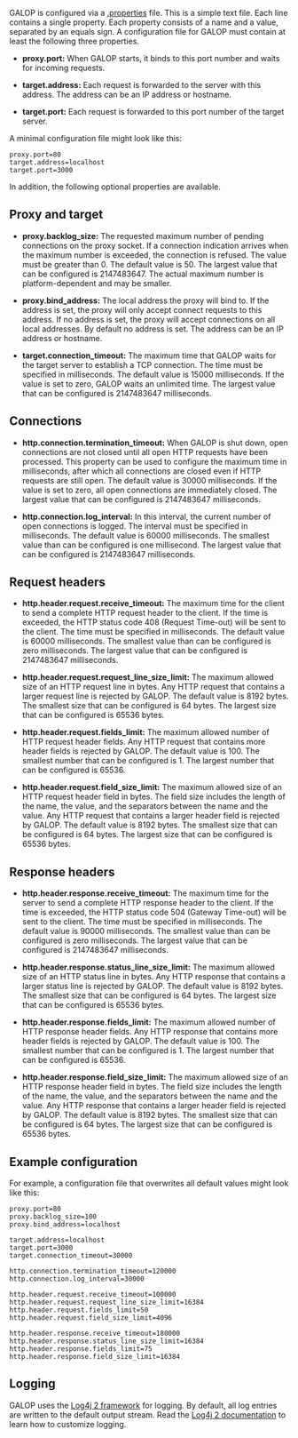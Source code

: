 GALOP is configured via a [.properties](https://en.wikipedia.org/wiki/.properties)
file. This is a simple text file. Each line contains a single property.
Each property consists of a name and a value, separated by an equals sign.
A configuration file for GALOP must contain at least the following three
properties.

- **proxy.port:**
  When GALOP starts, it binds to this port number and waits for incoming requests.

- **target.address:**
  Each request is forwarded to the server with this address.
  The address can be an IP address or hostname.

- **target.port:**
  Each request is forwarded to this port number of the target server.

A minimal configuration file might look like this:

```
proxy.port=80
target.address=localhost
target.port=3000
```

In addition, the following optional properties are available.


## Proxy and target

- **proxy.backlog_size:**
  The requested maximum number of pending connections on the proxy socket.
  If a connection indication arrives when the maximum number is exceeded, the connection is refused.
  The value must be greater than 0.
  The default value is 50.
  The largest value that can be configured is 2147483647.
  The actual maximum number is platform-dependent and may be smaller.

- **proxy.bind_address:**
  The local address the proxy will bind to. If the address is set, the proxy
  will only accept connect requests to this address. If no address is set, the
  proxy will accept connections on all local addresses. By default no address
  is set. The address can be an IP address or hostname.

- **target.connection_timeout:**
  The maximum time that GALOP waits for the target server to establish a TCP connection.
  The time must be specified in milliseconds.
  The default value is 15000 milliseconds.
  If the value is set to zero, GALOP waits an unlimited time.
  The largest value that can be configured is 2147483647 milliseconds.


## Connections

- **http.connection.termination_timeout:**
  When GALOP is shut down, open connections are not closed until all open HTTP requests have been processed.
  This property can be used to configure the maximum time in milliseconds,
  after which all connections are closed even if HTTP requests are still open.
  The default value is 30000 milliseconds.
  If the value is set to zero, all open connections are immediately closed.
  The largest value that can be configured is 2147483647 milliseconds.

- **http.connection.log_interval:**
  In this interval, the current number of open connections is logged.
  The interval must be specified in milliseconds.
  The default value is 60000 milliseconds.
  The smallest value than can be configured is one millisecond.
  The largest value that can be configured is 2147483647 milliseconds.


## Request headers

- **http.header.request.receive_timeout:**
  The maximum time for the client to send a complete HTTP request header to the client.
  If the time is exceeded, the HTTP status code 408 (Request Time-out) will be sent to the client.
  The time must be specified in milliseconds.
  The default value is 60000 milliseconds.
  The smallest value than can be configured is zero milliseconds.
  The largest value that can be configured is 2147483647 milliseconds.

- **http.header.request.request_line_size_limit:**
  The maximum allowed size of an HTTP request line in bytes. Any HTTP request
  that contains a larger request line is rejected by GALOP. The default value
  is 8192 bytes. The smallest size that can be configured is 64 bytes. The
  largest size that can be configured is 65536 bytes.

- **http.header.request.fields_limit:**
  The maximum allowed number of HTTP request header fields. Any HTTP request
  that contains more header fields is rejected by GALOP. The default value
  is 100. The smallest number that can be configured is 1. The largest number
  that can be configured is 65536.

- **http.header.request.field_size_limit:** The maximum allowed size of an HTTP
  request header field in bytes. The field size includes the length of the name,
  the value, and the separators between the name and the value. Any HTTP request
  that contains a larger header field is rejected by GALOP. The default value is
  8192 bytes. The smallest size that can be configured is 64 bytes. The largest
  size that can be configured is 65536 bytes.


## Response headers

- **http.header.response.receive_timeout:**
  The maximum time for the server to send a complete HTTP response header to the client.
  If the time is exceeded, the HTTP status code 504 (Gateway Time-out) will be sent to the client.
  The time must be specified in milliseconds.
  The default value is 90000 milliseconds.
  The smallest value than can be configured is zero milliseconds.
  The largest value that can be configured is 2147483647 milliseconds.

- **http.header.response.status_line_size_limit:**
  The maximum allowed size of an HTTP status line in bytes. Any HTTP response
  that contains a larger status line is rejected by GALOP. The default value is
  8192 bytes. The smallest size that can be configured is 64 bytes. The largest
  size that can be configured is 65536 bytes.

- **http.header.response.fields_limit:**
  The maximum allowed number of HTTP response header fields. Any HTTP response
  that contains more header fields is rejected by GALOP. The default value
  is 100. The smallest number that can be configured is 1. The largest number
  that can be configured is 65536.

- **http.header.response.field_size_limit:**
  The maximum allowed size of an HTTP response header field in bytes. The field
  size includes the length of the name, the value, and the separators between
  the name and the value. Any HTTP response that contains a larger header field
  is rejected by GALOP. The default value is 8192 bytes. The smallest size that
  can be configured is 64 bytes. The largest size that can be configured is
  65536 bytes.


## Example configuration

For example, a configuration file that overwrites all default values might
look like this:

```
proxy.port=80
proxy.backlog_size=100
proxy.bind_address=localhost

target.address=localhost
target.port=3000
target.connection_timeout=30000

http.connection.termination_timeout=120000
http.connection.log_interval=30000

http.header.request.receive_timeout=100000
http.header.request.request_line_size_limit=16384
http.header.request.fields_limit=50
http.header.request.field_size_limit=4096

http.header.response.receive_timeout=180000
http.header.response.status_line_size_limit=16384
http.header.response.fields_limit=75
http.header.response.field_size_limit=16384
```


## Logging

GALOP uses the [Log4j 2 framework](https://logging.apache.org/log4j/2.0/) for logging.
By default, all log entries are written to the default output stream.
Read the [Log4j 2 documentation](https://logging.apache.org/log4j/2.0/manual/configuration.html) to learn how to customize logging.
